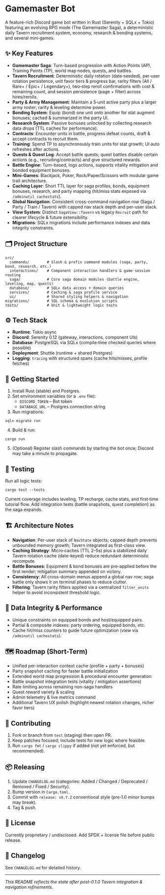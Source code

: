 # Gamemaster Bot

A feature-rich Discord game bot written in Rust (Serenity + SQLx + Tokio) featuring an evolving RPG mode (The Gamemaster Saga), a deterministic daily Tavern recruitment system, economy, research & bonding systems, and several mini‑games.

## ✨ Key Features
- **Gamemaster Saga**: Turn-based progression with Action Points (AP), Training Points (TP), world map nodes, quests, and battles.
- **Tavern Recruitment**: Deterministic daily rotation (date‑seeded), per‑user rotation persistence, unit favor tiers & progress bar, rarity filters (All / Rare+ / Epic+ / Legendary+), two‑step reroll confirmations with cost & remaining count, and session persistence (page + filter) across hires/rerolls.
- **Party & Army Management**: Maintain a 5‑unit active party plus a larger army roster; rarity & leveling determine power.
- **Bonding System**: Equip (bond) one unit onto another for stat augment bonuses; cached & summarized in the party UI.
- **Research System**: Passive bonuses unlocked by collecting research data drops (TTL caches for performance).
- **Contracts**: Encounter units in battle, progress defeat counts, draft & accept contracts to recruit them.
- **Training**: Spend TP to asynchronously train units for stat growth; UI auto refreshes after actions.
- **Quests & Quest Log**: Accept battle quests; quest battles disable certain actions (e.g., recruiting/contracts) and give structured rewards.
- **Battle Engine**: Turn-based, logs actions, supports vitality mitigation and bonded equipment bonuses.
- **Mini-Games**: Blackjack, Poker, Rock/Paper/Scissors with modular game trait architecture.
- **Caching Layer**: Short TTL layer for saga profiles, bonds, equipment bonuses, research, and party mapping (hit/miss stats exposed via `/adminutil cachestats`).
- **Global Navigation**: Consistent cross-command navigation row (Saga / Party / Train / Tavern) with capped nav stack depth and per-user stack.
- **View System**: Distinct `SagaView::Tavern` vs legacy `Recruit` path for clearer lifecycle & future extensibility.
- **Migrations**: SQLx migrations include performance indexes and data integrity constraints.

## 🗂 Project Structure
```
src/
  commands/        # Slash & prefix command modules (saga, party, bond, research, etc.)
  interactions/    # Component interaction handlers & game session routing
  saga/            # Core saga domain modules (battle engine, leveling, map, quests)
  database/        # SQLx data access + domain queries
  services/        # Caching & saga profile service
  ui/              # Shared styling helpers & navigation
migrations/        # SQL schema & evolution scripts
tests/             # Unit & lightweight logic tests
```

## ⚙️ Tech Stack
- **Runtime**: Tokio async
- **Discord**: Serenity 0.12 (gateway, interactions, component UIs)
- **Database**: PostgreSQL via SQLx (compile‑time checked queries where possible)
- **Deployment**: Shuttle (runtime + shared Postgres)
- **Logging**: `tracing` with structured spans (cache hits/misses, profile fetches)

## 🚀 Getting Started
1. Install Rust (stable) and Postgres.
2. Set environment variables (or a `.env` file):
   - `DISCORD_TOKEN` – Bot token
   - `DATABASE_URL` – Postgres connection string
3. Run migrations:
```
sqlx migrate run
```
4. Build & run:
```
cargo run
```
5. (Optional) Register slash commands by starting the bot once; Discord may take a minute to propagate.

## 🧪 Testing
Run all logic tests:
```
cargo test --tests
```
Current coverage includes leveling, TP recharge, cache stats, and first‑time tutorial flow. Add integration tests (battle snapshots, quest completion) as the saga expands.

## 🏗 Architecture Notes
- **Navigation**: Per-user stack of `NavState` objects; capped depth prevents unbounded memory growth; Tavern integrated as first-class view.
- **Caching Strategy**: Micro‑caches (TTL 2–5s) plus a stabilized daily Tavern rotation cache (date-keyed) reduce redundant deterministic recompute.
- **Battle Bonuses**: Equipment & bond bonuses are pre-applied before the first render; mitigation summary appended on victory.
- **Consistency**: All cross-domain menus append a global nav row; saga battle only shows it on terminal phases to reduce clutter.
- **Filtering**: Tavern rarity filters applied via a centralized `filter_units` helper to avoid inconsistent threshold logic.

## 🔐 Data Integrity & Performance
- Unique constraints on equipped bonds and host/equipped pairs.
- Partial & composite indexes: party ordering, equipped bonds, etc.
- Cache hit/miss counters to guide future optimization (view via `/adminutil cachestats`).

## 🗺 Roadmap (Short-Term)
- Unified per-interaction context cache (profile + party + bonuses)
- Party snapshot caching for faster battle initialization
- Extended world map progression & procedural encounter generation
- Battle snapshot integration tests (vitality / mitigation assertions)
- Rate limiting across remaining non-saga handlers
- Quest reward variety & scaling
- Admin telemetry & live metrics command
- Additional Tavern UX polish (highlight newest rotation changes, richer favor tiers)

## 🧩 Contributing
1. Fork or branch from `test` (staging) then open PR.
2. Keep patches focused; include tests for new logic where feasible.
3. Run `cargo fmt` / `cargo clippy` if added (not yet enforced, but recommended).

## 📦 Releasing
1. Update `CHANGELOG.md` (categories: Added / Changed / Deprecated / Removed / Fixed / Security).
2. Bump version in `Cargo.toml`.
3. Commit with `release: vX.Y.Z` conventional style (pre‑1.0 minor bumps may break).
4. Tag & push.

## 📜 License
Currently proprietary / undisclosed. Add SPDX + license file before public release.

## 📑 Changelog
See `CHANGELOG.md` for detailed history.

---
_This README reflects the state after post-0.1.0 Tavern integration & navigation refinements._
